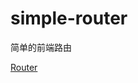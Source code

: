 # simple-router
简单的前端路由

[Router](https://github.com/xiaojugit/simple-router/blob/master/router.js)
